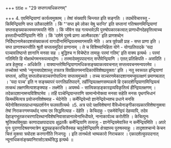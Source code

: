 +++
title = "29 सप्तगत्यधिकरणम्"

+++
4. एवमिन्द्रियाणां कार्यत्वमुक्तम् । तेषां संख्यापि चिन्त्यत इति सङ्गतिः । तदर्थविचारस्तु - किमिन्द्रियाणि सप्त उतैकादशेति । किं "'सप्त इमे लोका येषु चरन्ति' इति सप्तानां गतिश्रवणमिन्द्रियाणां सप्तसङ्ख्याकत्वमवगमयति नेति । किं जीवेन सह गत्यभावेऽपि पुरुषोपकारकत्वात् प्राणाधीनदेहवृत्तित्वाच्च हस्तादीन्यपीन्द्रियाणि नेति । किं 'दशेमे पुरुषे प्राणा आत्मैकादशः' इति प्राणशब्देन निर्दिष्टानामेकादशसंख्याकत्वं वागादीनामिन्द्रियत्वमवगमयति नेति । अत्र पूर्वपक्षी प्राह - सप्त प्राणा इति । सप्त प्राणाश्चरन्तीति श्रुतौ सप्तत्वमुदितं प्राणानाम् । ते च विशिष्याभिहिता योगे - योगप्रतिपादके 'यदा पञ्चावतिष्ठन्ते ज्ञानानि मनसा सह । बुद्धिश्च न विचेष्टेत तामाहुः परमां गतिम्' इति वाक्य इत्यर्थः । परमां गतिमिति हि मोक्षार्थगमनरूपत्वाद्योगः । तस्मादेवमुपपादनात् सप्तैवेन्द्रियाणि । एतत् प्रतिक्षिपति - असदिति । अत्र हेतुमाह - अधिकेति । वाक्यान्तरेष्विन्द्रियाणामधिकसङ्ख्याकत्ववचनात् सप्तत्ववचनमन्यपरमेव । तच्चोक्तं भाष्ये 'न्यूनव्यपदेशास्तु तत्रतत्र विवक्षितगमनादिकार्यविशेषप्रयुक्ताः' इति । नतु स्वरूपत इन्द्रियाणां सप्तत्वं, अपितु सप्तलोकसञ्चरणोपाधिना सप्तत्वमुच्यते । तच्च सञ्चरणमेकादशानामप्युपलक्षणं प्रमाणबलात् । 'यदा पञ्च' इति न सङ्ख्यापरं परगतिप्रतिपादने, तर्हीन्द्रियलक्षणसम्पन्नत्वे हि एकादशेन्द्रियाणामिन्द्रियत्वं तत्कथं लक्षणमित्याशङ्क्याह - लक्ष्मेति । अयमर्थः - सात्विकाहङ्कारद्रव्यविकृतित्वं हीन्द्रियलक्षणम् । तदेकादशानामप्यविशिष्टमेव । तर्हि पञ्चेन्द्रियान्तराणि सामान्येनोक्त्वा मनसा सहेति मनसः पृथगभिधानं किमर्थमित्यत्र प्रयोजनविशेषमाह - भेदेनेति । कर्मेन्द्रियेभ्यो ज्ञानेन्द्रियेभ्यश्च प्रधाने मनसि भेदेनोक्तिस्तत्प्राधान्यप्रदर्शनेन फलवतीत्यर्थः ॥5. अत्र पादे पक्षविशेषाणां वैविध्येनाङ्गीकारप्रकारविशेषानुक्त्वा तेषां निराकरणमप्यर्थाद् भाष्य एव सिद्धमित्याह - देहेति । केचिदाहुः - एकमेवेन्द्रियं देहव्यापि, तदेव देहाङ्गभूतकरचरणादिस्थानविशेषनिवासान्नानात्वेनाभिधीयते, नानाकार्यञ्च करोतीति । केचित्पुनः श्रुतिपथविमुखाः काणादाक्षपादादयः क्षुद्रतर्कैः कर्मेन्द्रियाणि तत्यजुः - ज्ञानेन्द्रियमेवास्ति न कर्मेन्द्रियमिति । अपरे पुनः पुराणादिश्रवणमात्रेण बुद्ध्यहङ्कारचित्तैस्सह चतुर्दशेन्द्रियाणि क्षेत्रज्ञस्य पुरुषस्याहुः । तादृशाश्चान्ये केचन चित्तं मुक्त्वा त्रयोदश करणानीति निजगदुः । इति तानर्थतो भाष्यकारो निराचकार । एकादशेत्युपपादनात् न्यूनाधिकसंङ्ख्यानिरासोऽत्रार्थसिद्ध इत्यर्थः ॥